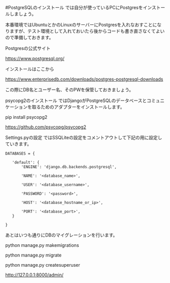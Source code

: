 #PostgreSQLのインストール
では自分が使っているPCにPostgresをインストールしましょう。

本番環境ではUbuntuとかのLinuxのサーバーにPostgresを入れなおすことになりますが、テスト環境として入れておいたら後からコードも書き直さなくてよいので準備しておきます。

 

Postgresの公式サイト

https://www.postgresql.org/

 

インストールはここから

https://www.enterprisedb.com/downloads/postgres-postgresql-downloads

 

この際にDB名とユーザー名、そのPWを保管しておきましょう。

 

 psycopg2のインストール
ではDjangoがPostgreSQLのデータベースとコミュニケーションを取るためのアダプターをインストールします。

 

pip install psycopg2
 

https://github.com/psycopg/psycopg2


 

Settings.pyの設定
ではSSQLiteの設定をコメントアウトして下記の用に設定していきます。

```
DATABASES = {

   'default': {
       'ENGINE': 'django.db.backends.postgresql',
       
       'NAME': '<database_name>',
       
       'USER': '<database_username>',
       
       'PASSWORD': '<password>',
       
       'HOST': '<database_hostname_or_ip>',
       
       'PORT': '<database_port>',
   }

}
```

あとはいつも通りにDBのマイグレーションを行います。

python manage.py makemigrations

python manage.py migrate



python manage.py createsuperuser



http://127.0.0.1:8000/admin/

